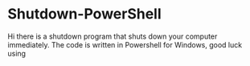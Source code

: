 # Shutdown-PowerShell
 Hi there is a shutdown program that shuts down your computer immediately. The code is written in Powershell for Windows, good luck using
